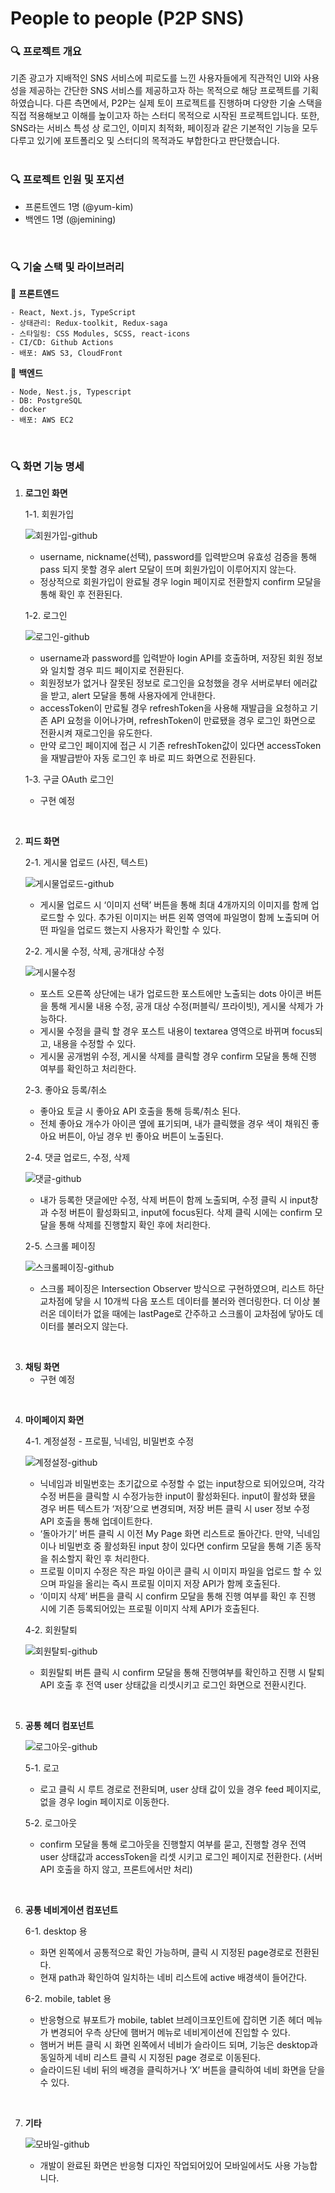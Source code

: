 # People to people (P2P SNS)

### 🔍 프로젝트 개요

기존 광고가 지배적인 SNS 서비스에 피로도를 느낀 사용자들에게 직관적인 UI와 사용성을 제공하는 간단한 SNS 서비스를 제공하고자 하는 목적으로 해당 프로젝트를 기획하였습니다.
다른 측면에서, P2P는 실제 토이 프로젝트를 진행하며 다양한 기술 스택을 직접 적용해보고 이해를 높이고자 하는 스터디 목적으로 시작된 프로젝트입니다. 또한, SNS라는 서비스 특성 상 로그인, 이미지 최적화, 페이징과 같은 기본적인 기능을 모두 다루고 있기에 포트폴리오 및 스터디의 목적과도 부합한다고 판단했습니다.
<br />
<br />

### 🔍 프로젝트 인원 및 포지션

- 프론트엔드 1명 (@yum-kim)
- 백엔드 1명 (@jemining)
<br />

### 🔍 기술 스택 및 라이브러리

  💄 **프론트엔드**

    - React, Next.js, TypeScript
    - 상태관리: Redux-toolkit, Redux-saga
    - 스타일링: CSS Modules, SCSS, react-icons
    - CI/CD: Github Actions
    - 배포: AWS S3, CloudFront

  💾 **백엔드**

    - Node, Nest.js, Typescript
    - DB: PostgreSQL
    - docker
    - 배포: AWS EC2
<br />

### 🔍 화면 기능 명세

1. **로그인 화면**

    1-1. 회원가입

    ![회원가입-github](https://github.com/yum-kim/P2P/assets/61794233/26eb2b6e-6c19-4295-bd18-b25b935a6e55)
    
    - username, nickname(선택), password를 입력받으며 유효성 검증을 통해 pass 되지 못할 경우 alert 모달이 뜨며 회원가입이 이루어지지 않는다.
    - 정상적으로 회원가입이 완료될 경우 login 페이지로 전환할지 confirm 모달을 통해 확인 후 전환된다.
    
    1-2. 로그인
    
    ![로그인-github](https://github.com/yum-kim/P2P/assets/61794233/f2284e25-88d2-452d-bee4-708d35aa3436)
    
    - username과 password를 입력받아 login API를 호출하며, 저장된 회원 정보와 일치할 경우 피드 페이지로 전환된다.
    - 회원정보가 없거나 잘못된 정보로 로그인을 요청했을 경우 서버로부터 에러값을 받고, alert 모달을 통해 사용자에게 안내한다.
    - accessToken이 만료될 경우 refreshToken을 사용해 재발급을 요청하고 기존 API 요청을 이어나가며, refreshToken이 만료됐을 경우 로그인 화면으로 전환시켜 재로그인을 유도한다.
    - 만약 로그인 페이지에 접근 시 기존 refreshToken값이 있다면 accessToken을 재발급받아 자동 로그인 후 바로 피드 화면으로 전환된다.
    
    1-3. 구글 OAuth 로그인
    
    - 구현 예정
  <br />

2. **피드 화면**

    2-1. 게시물 업로드 (사진, 텍스트)
  
    ![게시물업로드-github](https://github.com/yum-kim/P2P/assets/61794233/0384d514-2433-4222-af98-49015e192f46)

    - 게시물 업로드 시 ‘이미지 선택’ 버튼을 통해 최대 4개까지의 이미지를 함께 업로드할 수 있다. 추가된 이미지는 버튼 왼쪽 영역에 파일명이 함께 노출되며 어떤 파일을 업로드 했는지 사용자가 확인할 수 있다.

    2-2. 게시물 수정, 삭제, 공개대상 수정
    
    ![게시물수정](https://github.com/yum-kim/P2P/assets/61794233/b701fef5-7d67-4fd5-a96e-046cf3389466)

    - 포스트 오른쪽 상단에는 내가 업로드한 포스트에만 노출되는 dots 아이콘 버튼을 통해 게시물 내용 수정, 공개 대상 수정(퍼블릭/ 프라이빗), 게시물 삭제가 가능하다.
    - 게시물 수정을 클릭 할 경우 포스트 내용이 textarea 영역으로 바뀌며 focus되고, 내용을 수정할 수 있다.
    - 게시물 공개범위 수정, 게시물 삭제를 클릭할 경우 confirm 모달을 통해 진행 여부를 확인하고 처리한다.

    2-3. 좋아요 등록/취소

    - 좋아요 토글 시 좋아요 API 호출을 통해 등록/취소 된다.
    - 전체 좋아요 개수가 아이콘 옆에 표기되며, 내가 클릭했을 경우 색이 채워진 좋아요 버튼이, 아닐 경우 빈 좋아요 버튼이 노출된다.

    2-4. 댓글 업로드, 수정, 삭제

    ![댓글-github](https://github.com/yum-kim/P2P/assets/61794233/12abdb00-e294-400a-a959-004a08637f4a)

    - 내가 등록한 댓글에만 수정, 삭제 버튼이 함께 노출되며, 수정 클릭 시 input창과 수정 버튼이 활성화되고, input에 focus된다. 삭제 클릭 시에는 confirm 모달을 통해 삭제를 진행할지 확인 후에 처리한다.

    2-5. 스크롤 페이징

    ![스크롤페이징-github](https://github.com/yum-kim/P2P/assets/61794233/1619c628-a5f1-4e00-9f62-1a56157cbc5d)

    - 스크롤 페이징은 Intersection Observer 방식으로 구현하였으며, 리스트 하단 교차점에 닿을 시 10개씩 다음 포스트 데이터를 불러와 렌더링한다. 더 이상 불러온 데이터가 없을 때에는 lastPage로 간주하고 스크롤이 교차점에 닿아도 데이터를 불러오지 않는다.
  <br />

3. **채팅 화면**
    - 구현 예정
  <br />

4. **마이페이지 화면**
    
    4-1. 계정설정 - 프로필, 닉네임, 비밀번호 수정
    
    ![계정설정-github](https://github.com/yum-kim/P2P/assets/61794233/a302f824-36b5-4567-a764-7890aa1f0bd6)
    
    - 닉네임과 비밀번호는 초기값으로 수정할 수 없는 input창으로 되어있으며, 각각 수정 버튼을 클릭할 시 수정가능한 input이 활성화된다. input이 활성화 됐을 경우 버튼 텍스트가 ‘저장’으로 변경되며, 저장 버튼 클릭 시 user 정보 수정 API 호출을 통해 업데이트한다.
    - ‘돌아가기’ 버튼 클릭 시 이전 My Page 화면 리스트로 돌아간다. 만약, 닉네임이나 비밀번호 중 활성화된 input 창이 있다면 confirm 모달을 통해 기존 동작을 취소할지 확인 후 처리한다.
    - 프로필 이미지 수정은 작은 파일 아이콘 클릭 시 이미지 파일을 업로드 할 수 있으며 파일을 올리는 즉시 프로필 이미지 저장 API가 함께 호출된다.
    - ‘이미지 삭제’ 버튼을 클릭 시 confirm 모달을 통해 진행 여부를 확인 후 진행 시에 기존 등록되어있는 프로필 이미지 삭제 API가 호출된다.
    
    4-2. 회원탈퇴
   
    ![회원탈퇴-github](https://github.com/yum-kim/P2P/assets/61794233/1fb4821b-8e95-48f2-86fe-897c683a34dc)

    - 회원탈퇴 버튼 클릭 시 confirm 모달을 통해 진행여부를 확인하고 진행 시 탈퇴 API 호출 후 전역 user 상태값을 리셋시키고 로그인 화면으로 전환시킨다.
  <br />

5. **공통 헤더 컴포넌트**
   
    ![로그아웃-github](https://github.com/yum-kim/P2P/assets/61794233/8d72ecde-27a0-4e90-8469-b3fec6acafe9)

    5-1. 로고
    
    - 로고 클릭 시 루트 경로로 전환되며, user 상태 값이 있을 경우 feed 페이지로, 없을 경우 login 페이지로 이동한다.
    
    5-2. 로그아웃
    
    - confirm 모달을 통해 로그아웃을 진행할지 여부를 묻고, 진행할 경우 전역 user 상태값과 accessToken을 리셋 시키고 로그인 페이지로 전환한다. (서버 API 호출을 하지 않고, 프론트에서만 처리)
  <br />

6. **공통 네비게이션 컴포넌트**
    
    6-1. desktop 용
    
    - 화면 왼쪽에서 공통적으로 확인 가능하며, 클릭 시 지정된 page경로로 전환된다.
    - 현재 path과 확인하여 일치하는 네비 리스트에 active 배경색이 들어간다.
    
    6-2. mobile, tablet 용
    
    - 반응형으로 뷰포트가 mobile, tablet 브레이크포인트에 잡히면 기존 헤더 메뉴가 변경되어 우측 상단에 햄버거 메뉴로 네비게이션에 진입할 수 있다.
    - 햄버거 버튼 클릭 시 화면 왼쪽에서 네비가 슬라이드 되며, 기능은 desktop과 동일하게 네비 리스트 클릭 시 지정된 page 경로로 이동된다.
    - 슬라이드된 네비 뒤의 배경을 클릭하거나 ‘X’ 버튼을 클릭하여 네비 화면을 닫을 수 있다.
  <br />

7. **기타**
    
    ![모바일-github](https://github.com/yum-kim/P2P/assets/61794233/b204ccff-5cff-4afb-9606-cd5256282b49)

    - 개발이 완료된 화면은 반응형 디자인 작업되어있어 모바일에서도 사용 가능합니다.
